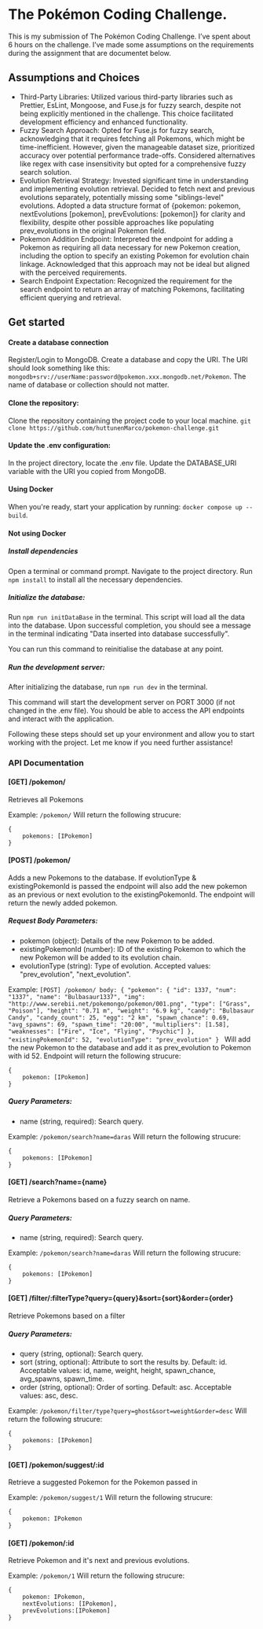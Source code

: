 # The Pokémon Coding Challenge.

This is my submission of The Pokémon Coding Challenge. I’ve spent about 6 hours on the challenge. I’ve made some assumptions on the requirements during the assignment that are documentet below.

## Assumptions and Choices

- Third-Party Libraries: Utilized various third-party libraries such as Prettier, EsLint, Mongoose, and Fuse.js for fuzzy search, despite not being explicitly mentioned in the challenge. This choice facilitated development efficiency and enhanced functionality.
- Fuzzy Search Approach: Opted for Fuse.js for fuzzy search, acknowledging that it requires fetching all Pokemons, which might be time-inefficient. However, given the manageable dataset size, prioritized accuracy over potential performance trade-offs. Considered alternatives like regex with case insensitivity but opted for a comprehensive fuzzy search solution.
- Evolution Retrieval Strategy: Invested significant time in understanding and implementing evolution retrieval. Decided to fetch next and previous evolutions separately, potentially missing some "siblings-level" evolutions. Adopted a data structure format of {pokemon: pokemon, nextEvolutions [pokemon], prevEvolutions: [pokemon]} for clarity and flexibility, despite other possible approaches like populating prev_evolutions in the original Pokemon field.
- Pokemon Addition Endpoint: Interpreted the endpoint for adding a Pokemon as requiring all data necessary for new Pokemon creation, including the option to specify an existing Pokemon for evolution chain linkage. Acknowledged that this approach may not be ideal but aligned with the perceived requirements.
- Search Endpoint Expectation: Recognized the requirement for the search endpoint to return an array of matching Pokemons, facilitating efficient querying and retrieval.

## Get started

#### Create a database connection

Register/Login to MongoDB. Create a database and copy the URI. The URI should look something like this: `mongodb+srv://userName:password@pokemon.xxx.mongodb.net/Pokemon`. The name of database or collection should not matter.

#### Clone the repository:

Clone the repository containing the project code to your local machine. `git clone https://github.com/huttunenMarco/pokemon-challenge.git`

#### Update the .env configuration:

In the project directory, locate the .env file.
Update the DATABASE_URI variable with the URI you copied from MongoDB.

#### Using Docker

When you're ready, start your application by running:
`docker compose up --build`.

#### Not using Docker

##### Install dependencies

Open a terminal or command prompt.
Navigate to the project directory.
Run `npm install` to install all the necessary dependencies.

##### Initialize the database:

Run `npm run initDataBase` in the terminal. This script will load all the data into the database.
Upon successful completion, you should see a message in the terminal indicating "Data inserted into database successfully".

You can run this command to reinitialise the database at any point.

##### Run the development server:

After initializing the database, run `npm run dev` in the terminal.

This command will start the development server on PORT 3000 (if not changed in the .env file).
You should be able to access the API endpoints and interact with the application.

Following these steps should set up your environment and allow you to start working with the project. Let me know if you need further assistance!

### API Documentation

#### [GET] /pokemon/

Retrieves all Pokemons

Example: `/pokemon/`
Will return the following strucure:

```
{
    pokemons: [IPokemon]
}
```

#### [POST] /pokemon/

Adds a new Pokemons to the database.
If evolutionType & existingPokemonId is passed the endpoint will also add the new pokemon as an previous or next evolution to the existingPokemonId.
The endpoint will return the newly added pokemon.

##### Request Body Parameters:

- pokemon (object): Details of the new Pokemon to be added.
- existingPokemonId (number): ID of the existing Pokemon to which the new Pokemon will be added to its evolution chain.
- evolutionType (string): Type of evolution. Accepted values: "prev_evolution", "next_evolution".

Example: `[POST] /pokemon/
body: {
"pokemon": {
    "id": 1337,
    "num": "1337",
    "name": "Bulbasaur1337",
    "img": "http://www.serebii.net/pokemongo/pokemon/001.png",
    "type": ["Grass", "Poison"],
    "height": "0.71 m",
    "weight": "6.9 kg",
    "candy": "Bulbasaur Candy",
    "candy_count": 25,
    "egg": "2 km",
    "spawn_chance": 0.69,
    "avg_spawns": 69,
    "spawn_time": "20:00",
    "multipliers": [1.58],
    "weaknesses": ["Fire", "Ice", "Flying", "Psychic"]
  },
  "existingPokemonId": 52,
  "evolutionType": "prev_evolution"
}
`
Will add the new Pokemon to the database and add it as prev_evolution to Pokemon with id 52.
Endpoint will return the following strucure:

```
{
    pokemon: [IPokemon]
}
```

##### Query Parameters:

- name (string, required): Search query.

Example: `/pokemon/search?name=daras`
Will return the following strucure:

```
{
    pokemons: [IPokemon]
}
```

#### [GET] /search?name={name}

Retrieve a Pokemons based on a fuzzy search on name.

##### Query Parameters:

- name (string, required): Search query.

Example: `/pokemon/search?name=daras`
Will return the following strucure:

```
{
    pokemons: [IPokemon]
}
```

#### [GET] /filter/:filterType?query={query}&sort={sort}&order={order}

Retrieve Pokemons based on a filter

##### Query Parameters:

- query (string, optional): Search query.
- sort (string, optional): Attribute to sort the results by. Default: id. Acceptable values: id, name, weight, height, spawn_chance, avg_spawns, spawn_time.
- order (string, optional): Order of sorting. Default: asc. Acceptable values: asc, desc.

Example: `/pokemon/filter/type?query=ghost&sort=weight&order=desc`
Will return the following strucure:

```
{
    pokemons: [IPokemon]
}
```

#### [GET] /pokemon/suggest/:id

Retrieve a suggested Pokemon for the Pokemon passed in

Example: `/pokemon/suggest/1`
Will return the following strucure:

```
{
    pokemon: IPokemon
}
```

#### [GET] /pokemon/:id

Retrieve Pokemon and it's next and previous evolutions.

Example: `/pokemon/1`
Will return the following strucure:

```
{
    pokemon: IPokemon,
    nextEvolutions: [IPokemon],
    prevEvolutions:[IPokemon]
}
```
